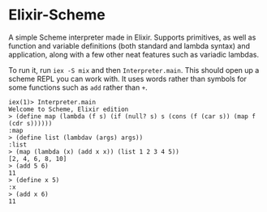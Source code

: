 # Elixir-Scheme

A simple Scheme interpreter made in Elixir. Supports primitives, as well as function and variable definitions (both standard and lambda syntax) and application, along with a few other neat features such as variadic lambdas.

To run it, run `iex -S mix` and then `Interpreter.main`. This should open up a scheme REPL you can work with. It uses words rather than symbols for some functions such as `add` rather than `+`.

``` scheme<!--  -->
iex(1)> Interpreter.main
Welcome to Scheme, Elixir edition
> (define map (lambda (f s) (if (null? s) s (cons (f (car s)) (map f (cdr s))))))
:map
> (define list (lambdav (args) args))
:list
> (map (lambda (x) (add x x)) (list 1 2 3 4 5))
[2, 4, 6, 8, 10]
> (add 5 6)
11
> (define x 5)
:x
> (add x 6)
11
```

